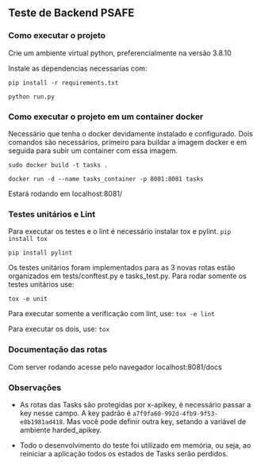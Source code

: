 ## Teste de Backend PSAFE
 
### Como executar o projeto
 
Crie um ambiente virtual python, preferencialmente na versão 3.8.10
 
Instale as dependencias necessarias com:
 
```pip install -r requirements.txt```
 
```python run.py```
 
### Como executar o projeto em um container docker
 
Necessário que tenha o docker devidamente instalado e configurado. Dois comandos são necessários, primeiro
para buildar a imagem docker e em seguida para subir um container com essa imagem.
 
```sudo docker build -t tasks .```
 
```docker run -d --name tasks_container -p 8081:8081 tasks```
 
Estará rodando em localhost:8081/
 
### Testes unitários e Lint
 
Para executar os testes e o lint é necessário instalar tox e pylint.
```pip install tox```
 
```pip install pylint```
 
Os testes unitários foram implementados para as 3 novas rotas estão organizados em tests/conftest.py e tasks_test.py.
Para rodar somente os testes unitários use:
 
```tox -e unit```
 
Para executar somente a verificação com lint, use:
```tox -e lint```
 
Para executar os dois, use:
```tox```
 
 
### Documentação das rotas
 
Com server rodando acesse pelo navegador localhost:8081/docs
 
### Observações
- As rotas das Tasks são protegidas por x-apikey, é necessário passar a key nesse campo.
A key padrão é ```a7f9fa60-992d-4fb9-9f53-e8b1981ad418```. Mas você pode definir outra key, setando
a variável de ambiente harded_apikey.
 
- Todo o desenvolvimento do teste foi utilizado em memória, ou seja, ao reiniciar a aplicação todos os estados de Tasks serão perdidos.
 
